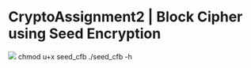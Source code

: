 # CryptoAssignment2 | Block Cipher using Seed Encryption 
![](sample.gif)
chmod u+x seed_cfb
./seed_cfb -h 

